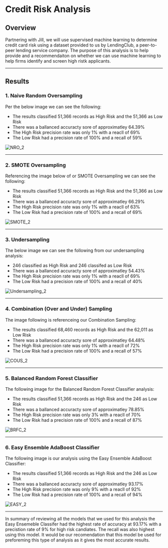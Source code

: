 # Credit Risk Analysis

## Overview

Partnering with Jill, we will use supervised machine learning to determine credit card risk using a dataset provided to us by LendingClub, a peer-to-peer lending service company. The purpose of this analysis is to help provide and a recommendaiton on whether we can use machine learning to help firms identify and screen high ristk applicants. 

---


## Results
### 1. Naive Random Oversampling
Per the below image we can see the following: 
 - The results classified 51,366 records as High Risk and the 51,366 as Low Risk
 - There was a ballanced accuracty sore of approximatley 64.39%
 - The High Risk precision rate was only 1% with a reacll of 69%
 - The Low Risk had a precision rate of 100% and a recall of 59% 

![NRO_2](https://user-images.githubusercontent.com/90698381/150699610-41c0cb69-2cf3-4d52-92e9-3492828d522e.png)

---

### 2. SMOTE Oversampling
Referencing the image below of or SMOTE Oversampling we can see the following: 
 - The results classified 51,366 records as High Risk and the 51,366 as Low Risk
 - There was a ballanced accuracty sore of approximatley 66.29%
 - The High Risk precision rate was only 1% with a reacll of 63%
 - The Low Risk had a precision rate of 100% and a recall of 69% 

![SMOTE_2](https://user-images.githubusercontent.com/90698381/150699621-3495fc95-b2b9-452c-845c-9707b6c4e671.png)

---

### 3. Undersampling
The below image we can see the following from our undersampling analysis: 
 - 246 classified as High Risk and 246 classifed as Low Risk 
 - There was a ballanced accuracty sore of approximatley 54.43%
 - The High Risk precision rate was only 1% with a reacll of 69%
 - The Low Risk had a precision rate of 100% and a recall of 40% 

![Undersampling_2](https://user-images.githubusercontent.com/90698381/150699626-82e7dd99-6541-4d13-a6db-4c33555c4e9a.png)

---

### 4. Combination (Over and Under) Sampling
The image following is referenceing our Combination Sampling:  
 - The results classified 68,460 records as High Risk and the 62,011 as Low Risk
 - There was a ballanced accuracty sore of approximatley 64.48%
 - The High Risk precision rate was only 1% with a reacll of 72%
 - The Low Risk had a precision rate of 100% and a recall of 57%

![COUS_2](https://user-images.githubusercontent.com/90698381/150699642-8f29c4a2-f01e-4f6b-8e9b-c38689c88652.png)

---

### 5. Balanced Random Forest Classifier
The following image for the Balanced Random Forest Classifier analysis: 
 - The results classified 51,366 records as High Risk and the 246 as Low Risk
 - There was a ballanced accuracty sore of approximatley 78.85%
 - The High Risk precision rate was only 3% with a reacll of 70%
 - The Low Risk had a precision rate of 100% and a recall of 87%

![BRFC_2](https://user-images.githubusercontent.com/90698381/150699657-f25b7727-ce4d-4482-a007-8c1d0d50f64b.png)

---

### 6. Easy Ensemble AdaBoost Classifier 
The following image is our analysis using the Easy Ensemble AdaBoost Classifier: 
 - The results classified 51,366 records as High Risk and the 246 as Low Risk
 - There was a ballanced accuracty sore of approximatley 93.17%
 - The High Risk precision rate was only 9% with a reacll of 92%
 - The Low Risk had a precision rate of 100% and a recall of 94%

![EASY_2](https://user-images.githubusercontent.com/90698381/150699666-95bb2f75-bb9b-416d-a199-87a38bb8a175.png)

---
In summary of reviewing all the models that we used for this analysis the Easy Ensemeble Classifer had the highest rate of accuracy at 93.17% with a precistion rate of 9% for high risk candiates. The recall was also highest using this model. It would be our recomendation that this model be used for preforeming this type of analysis as it gives the most accurate results. 
